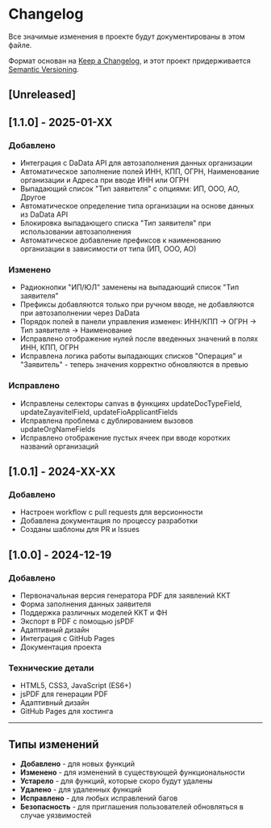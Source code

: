 # Changelog

Все значимые изменения в проекте будут документированы в этом файле.

Формат основан на [Keep a Changelog](https://keepachangelog.com/ru/1.0.0/),
и этот проект придерживается [Semantic Versioning](https://semver.org/spec/v2.0.0.html).

## [Unreleased]

## [1.1.0] - 2025-01-XX

### Добавлено
- Интеграция с DaData API для автозаполнения данных организации
- Автоматическое заполнение полей ИНН, КПП, ОГРН, Наименование организации и Адреса при вводе ИНН или ОГРН
- Выпадающий список "Тип заявителя" с опциями: ИП, ООО, АО, Другое
- Автоматическое определение типа организации на основе данных из DaData API
- Блокировка выпадающего списка "Тип заявителя" при использовании автозаполнения
- Автоматическое добавление префиксов к наименованию организации в зависимости от типа (ИП, ООО, АО)

### Изменено
- Радиокнопки "ИП/ЮЛ" заменены на выпадающий список "Тип заявителя"
- Префиксы добавляются только при ручном вводе, не добавляются при автозаполнении через DaData
- Порядок полей в панели управления изменен: ИНН/КПП → ОГРН → Тип заявителя → Наименование
- Исправлено отображение нулей после введенных значений в полях ИНН, КПП, ОГРН
- Исправлена логика работы выпадающих списков "Операция" и "Заявитель" - теперь значения корректно обновляются в превью

### Исправлено
- Исправлены селекторы canvas в функциях updateDocTypeField, updateZayavitelField, updateFioApplicantFields
- Исправлена проблема с дублированием вызовов updateOrgNameFields
- Исправлено отображение пустых ячеек при вводе коротких названий организаций

## [1.0.1] - 2024-XX-XX

### Добавлено
- Настроен workflow с pull requests для версионности
- Добавлена документация по процессу разработки
- Созданы шаблоны для PR и Issues

## [1.0.0] - 2024-12-19

### Добавлено
- Первоначальная версия генератора PDF для заявлений ККТ
- Форма заполнения данных заявителя
- Поддержка различных моделей ККТ и ФН
- Экспорт в PDF с помощью jsPDF
- Адаптивный дизайн
- Интеграция с GitHub Pages
- Документация проекта

### Технические детали
- HTML5, CSS3, JavaScript (ES6+)
- jsPDF для генерации PDF
- Адаптивный дизайн
- GitHub Pages для хостинга

---

## Типы изменений

- **Добавлено** - для новых функций
- **Изменено** - для изменений в существующей функциональности
- **Устарело** - для функций, которые скоро будут удалены
- **Удалено** - для удаленных функций
- **Исправлено** - для любых исправлений багов
- **Безопасность** - для приглашения пользователей обновляться в случае уязвимостей


